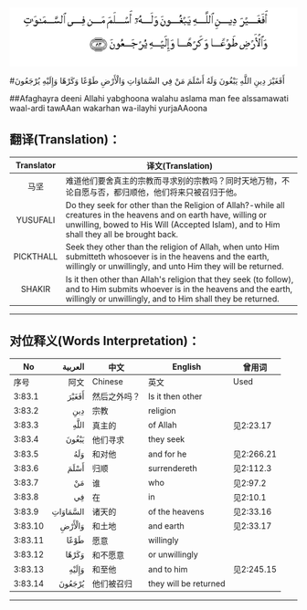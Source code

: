 ![003:083](images/003_083.gif)

#أَفَغَيْرَ دِينِ اللَّهِ يَبْغُونَ وَلَهُ أَسْلَمَ مَنْ فِي السَّمَاوَاتِ وَالْأَرْضِ طَوْعًا وَكَرْهًا وَإِلَيْهِ يُرْجَعُونَ 

##Afaghayra deeni Allahi yabghoona walahu aslama man fee alssamawati waal-ardi tawAAan wakarhan wa-ilayhi yurjaAAoona 

## 翻译(Translation)：

| Translator | 译文(Translation)                                            |
| :--------: | ------------------------------------------------------------ |
|    马坚    | 难道他们要舍真主的宗教而寻求别的宗教吗？同时天地万物，不论自愿与否，都归顺他，他们将来只被召归于他。 |
|  YUSUFALI  | Do they seek for other than the Religion of Allah?-while all creatures in the heavens and on earth have, willing or unwilling, bowed to His Will (Accepted Islam), and to Him shall they all be brought back. |
| PICKTHALL  | Seek they other than the religion of Allah, when unto Him submitteth whosoever is in the heavens and the earth, willingly or unwillingly, and unto Him they will be returned. |
|   SHAKIR   | Is it then other than Allah's religion that they seek (to follow), and to Him submits whoever is in the heavens and the earth, willingly or unwillingly, and to Him shall they be returned. |

---

## 对位释义(Words Interpretation)：

| No   | العربية | 中文    | English | 曾用词 |
| ---- | ------: | ------- | ------- | ------ |
| 序号 |    阿文 | Chinese | 英文    | Used   |
| 3:83.1  | أَفَغَيْرَ    | 然后之外吗？ | Is it then other      |            |
| 3:83.2  | دِينِ      | 宗教         | religion              |            |
| 3:83.3  |     اللَّهِ | 真主的       | of Allah              | 见2:23.17  |
| 3:83.4  | يَبْغُونَ    | 他们寻求     | they seek             |            |
| 3:83.5  | وَلَهُ      | 和对他       | and for he            | 见2:266.21 |
| 3:83.6  | أَسْلَمَ     | 归顺         | surrendereth          | 见2:112.3  |
| 3:83.7  | مَنْ       | 谁           | who                   | 见2:97.2   |
| 3:83.8  | فِي       | 在           | in                    | 见2:10.1   |
| 3:83.9  | السَّمَاوَاتِ | 诸天的     | of the heavens        | 见2:33.16  |
| 3:83.10 | وَالْأَرْضِ   | 和土地       | and earth             | 见2:33.17  |
| 3:83.11 | طَوْعًا     | 愿意         | willingly             |            |
| 3:83.12 | وَكَرْهًا    | 和不愿意     | or unwillingly        |            |
| 3:83.13 | وَإِلَيْهِ    | 和至他       | and to him            | 见2:245.15 |
| 3:83.14 | يُرْجَعُونَ   | 他们被召归   | they will be returned |            |

---
